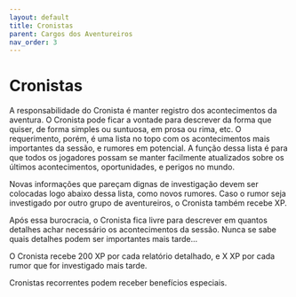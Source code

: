 ```yaml
---
layout: default
title: Cronistas
parent: Cargos dos Aventureiros
nav_order: 3
---
```

# Cronistas

A responsabilidade do Cronista é manter registro dos acontecimentos da aventura. O Cronista pode ficar a vontade para descrever da forma que quiser, de forma simples ou suntuosa, em prosa ou rima, etc. O requerimento, porém, é uma lista no topo com os acontecimentos mais importantes da sessão, e rumores em potencial. A função dessa lista é para que todos os jogadores possam se manter facilmente atualizados sobre os últimos acontecimentos, oportunidades, e perigos no mundo.

Novas informações que pareçam dignas de investigação devem ser colocadas logo abaixo dessa lista, como novos rumores. Caso o rumor seja investigado por outro grupo de aventureiros, o Cronista também recebe XP.

Após essa burocracia, o Cronista fica livre para descrever em quantos detalhes achar necessário os acontecimentos da sessão. Nunca se sabe quais detalhes podem ser importantes mais tarde...

O Cronista recebe 200 XP por cada relatório detalhado, e X XP por cada rumor que for investigado mais tarde.

Cronistas recorrentes podem receber benefícios especiais.
